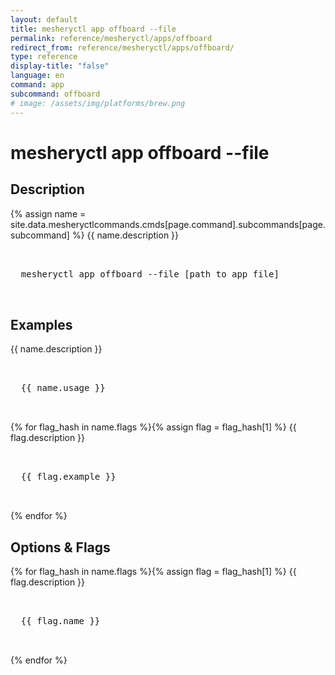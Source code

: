 ```yaml
---
layout: default
title: mesheryctl app offboard --file
permalink: reference/mesheryctl/apps/offboard
redirect_from: reference/mesheryctl/apps/offboard/
type: reference
display-title: "false"
language: en
command: app
subcommand: offboard
# image: /assets/img/platforms/brew.png
---
```


<!-- Copy this template to create individual doc pages for each mesheryctl commands -->

<!-- Name of the command -->
# mesheryctl app offboard --file

<!-- Description of the command. Preferably a paragraph -->
## Description

{% assign name = site.data.mesheryctlcommands.cmds[page.command].subcommands[page.subcommand] %}
{{ name.description }}

<!-- Basic usage of the command -->
<pre class="codeblock-pre">
  <div class="codeblock">
  mesheryctl app offboard --file [path to app file] 
  </div>
</pre>

## Examples

{{ name.description }}
<pre class="codeblock-pre">
  <div class="codeblock">
  {{ name.usage }}
  </div>
</pre>
{% for flag_hash in name.flags %}{% assign flag = flag_hash[1] %}
{{ flag.description }}
<pre class="codeblock-pre">
  <div class="codeblock">
  {{ flag.example }}
  </div>
</pre>
{% endfor %}
<br/>

<!-- Options/Flags available in this command -->
## Options & Flags

{% for flag_hash in name.flags %}{% assign flag = flag_hash[1] %}
{{ flag.description }}
<pre class="codeblock-pre">
  <div class="codeblock">
  {{ flag.name }}
  </div>
</pre>
{% endfor %}
<br/>

